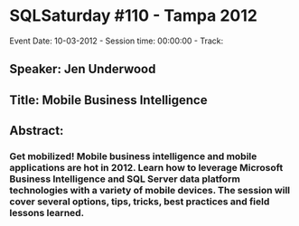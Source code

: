 # SQLSaturday #110 - Tampa 2012
Event Date: 10-03-2012 - Session time: 00:00:00 - Track: 
## Speaker: Jen Underwood
## Title: Mobile Business Intelligence
## Abstract:
### Get mobilized!  Mobile business intelligence and mobile applications are hot in 2012.  Learn how to leverage Microsoft Business Intelligence and SQL Server data platform technologies with a variety of mobile devices.  The session will cover several options, tips, tricks, best practices and field lessons learned.  
